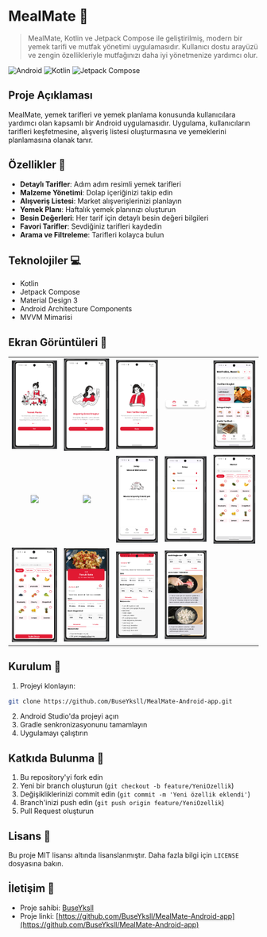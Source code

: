 # MealMate 🍳

> MealMate, Kotlin ve Jetpack Compose ile geliştirilmiş, modern bir yemek tarifi ve mutfak yönetimi uygulamasıdır. Kullanıcı dostu arayüzü ve zengin özellikleriyle mutfağınızı daha iyi yönetmenize yardımcı olur.

![Android](https://img.shields.io/badge/Android-3DDC84?style=for-the-badge&logo=android&logoColor=white)
![Kotlin](https://img.shields.io/badge/Kotlin-0095D5?style=for-the-badge&logo=kotlin&logoColor=white)
![Jetpack Compose](https://img.shields.io/badge/Jetpack%20Compose-4285F4?style=for-the-badge&logo=jetpack-compose&logoColor=white)

## Proje Açıklaması
MealMate, yemek tarifleri ve yemek planlama konusunda kullanıcılara yardımcı olan kapsamlı bir Android uygulamasıdır. Uygulama, kullanıcıların tarifleri keşfetmesine, alışveriş listesi oluşturmasına ve yemeklerini planlamasına olanak tanır.

## Özellikler 🌟
- **Detaylı Tarifler**: Adım adım resimli yemek tarifleri
- **Malzeme Yönetimi**: Dolap içeriğinizi takip edin
- **Alışveriş Listesi**: Market alışverişlerinizi planlayın
- **Yemek Planı**: Haftalık yemek planınızı oluşturun
- **Besin Değerleri**: Her tarif için detaylı besin değeri bilgileri
- **Favori Tarifler**: Sevdiğiniz tarifleri kaydedin
- **Arama ve Filtreleme**: Tarifleri kolayca bulun

## Teknolojiler 💻
- Kotlin
- Jetpack Compose
- Material Design 3
- Android Architecture Components
- MVVM Mimarisi

## Ekran Görüntüleri 📱

| | | | | |
| :---: | :---: | :---: | :---: | :---: |
| <img src="./screenshots/baslangic_1.png" width="150"> | <img src="./screenshots/baslangic_2.png" width="150"> | <img src="./screenshots/baslangic_3.png" width="150"> | <img src="./screenshots/navigasyon.png" width="150"> | <img src="./screenshots/anaekran.png" width="150"> |
| <img src="./screenshots/ana_ekram2.png" width="150"> | <img src="./screenshots/ana_ekra3.png" width="150"> | <img src="./screenshots/dolap_bos.png" width="150"> | <img src="./screenshots/dolap_dolu.png" width="150"> | <img src="./screenshots/market.png" width="150"> |
| <img src="./screenshots/urunler_secileyken.png" width="150"> | <img src="./screenshots/recipe_detail.png" width="150"> | <img src="./screenshots/malzemeler_ekrani.png" width="150"> | <img src="./screenshots/adim_adim_talimatlari.png" width="150"> | |

## Kurulum 🔧
1. Projeyi klonlayın:
```bash
git clone https://github.com/BuseYksll/MealMate-Android-app.git
```
2. Android Studio'da projeyi açın
3. Gradle senkronizasyonunu tamamlayın
4. Uygulamayı çalıştırın

## Katkıda Bulunma 🤝
1. Bu repository'yi fork edin
2. Yeni bir branch oluşturun (`git checkout -b feature/YeniOzellik`)
3. Değişikliklerinizi commit edin (`git commit -m 'Yeni özellik eklendi'`)
4. Branch'inizi push edin (`git push origin feature/YeniOzellik`)
5. Pull Request oluşturun

## Lisans 📄
Bu proje MIT lisansı altında lisanslanmıştır. Daha fazla bilgi için `LICENSE` dosyasına bakın.

## İletişim 📧
- Proje sahibi: [BuseYksll](https://github.com/BuseYksll)
- Proje linki: [https://github.com/BuseYksll/MealMate-Android-app](https://github.com/BuseYksll/MealMate-Android-app)